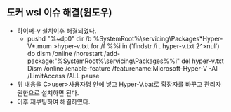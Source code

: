 ## 도커 wsl 이슈 해결(윈도우)

- 하이퍼-v 설치이후 해결되었다.
  - pushd "%~dp0"
    dir /b %SystemRoot%\servicing\Packages\*Hyper-V*.mum >hyper-v.txt
    for /f %%i in ('findstr /i . hyper-v.txt 2^>nul') do dism /online /norestart /add-package:"%SystemRoot%\servicing\Packages\%%i"
    del hyper-v.txt
    Dism /online /enable-feature /featurename:Microsoft-Hyper-V -All /LimitAccess /ALL
    pause
- 위 내용을 C>user>사용자명 안에 넣고 Hyper-V.bat로 확장자를 
  바꾸고 관리자 권한으로 설치하면 된다.
- 이후 재부팅하여 해결하였다.